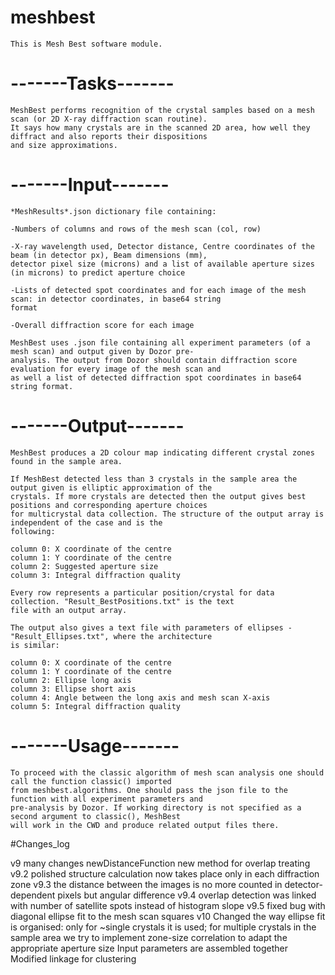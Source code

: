 # meshbest



    This is Mesh Best software module.

#        -------Tasks-------

    MeshBest performs recognition of the crystal samples based on a mesh scan (or 2D X-ray diffraction scan routine).
    It says how many crystals are in the scanned 2D area, how well they diffract and also reports their dispositions
    and size approximations.

#        -------Input-------

    *MeshResults*.json dictionary file containing:

    -Numbers of columns and rows of the mesh scan (col, row)

    -X-ray wavelength used, Detector distance, Centre coordinates of the beam (in detector px), Beam dimensions (mm),
    detector pixel size (microns) and a list of available aperture sizes (in microns) to predict aperture choice

    -Lists of detected spot coordinates and for each image of the mesh scan: in detector coordinates, in base64 string
    format

    -Overall diffraction score for each image

    MeshBest uses .json file containing all experiment parameters (of a mesh scan) and output given by Dozor pre-
    analysis. The output from Dozor should contain diffraction score evaluation for every image of the mesh scan and
    as well a list of detected diffraction spot coordinates in base64 string format.
    
#        -------Output-------
    
    MeshBest produces a 2D colour map indicating different crystal zones found in the sample area.
    
    If MeshBest detected less than 3 crystals in the sample area the output given is elliptic approximation of the
    crystals. If more crystals are detected then the output gives best positions and corresponding aperture choices
    for multicrystal data collection. The structure of the output array is independent of the case and is the
    following:
    
    column 0: X coordinate of the centre
    column 1: Y coordinate of the centre
    column 2: Suggested aperture size
    column 3: Integral diffraction quality
    
    Every row represents a particular position/crystal for data collection. "Result_BestPositions.txt" is the text
    file with an output array.
    
    The output also gives a text file with parameters of ellipses - "Result_Ellipses.txt", where the architecture
    is similar:
    
    column 0: X coordinate of the centre
    column 1: Y coordinate of the centre
    column 2: Ellipse long axis
    column 3: Ellipse short axis
    column 4: Angle between the long axis and mesh scan X-axis
    column 5: Integral diffraction quality

#        -------Usage-------
    
    To proceed with the classic algorithm of mesh scan analysis one should call the function classic() imported
    from meshbest.algorithms. One should pass the json file to the function with all experiment parameters and
    pre-analysis by Dozor. If working directory is not specified as a second argument to classic(), MeshBest
    will work in the CWD and produce related output files there.
    









#Changes_log

 v9
many changes
newDistanceFunction
new method for overlap treating
v9.2
polished structure
calculation now takes place only in each diffraction zone
v9.3
the distance between the images is no more counted in detector-dependent pixels but angular difference
v9.4
overlap detection was linked with number of satellite spots instead of histogram slope
v9.5
fixed bug with diagonal ellipse fit to the mesh scan squares
v10
Changed the way ellipse fit is organised: only for ~single crystals it is used; for multiple crystals in the sample
area we try to implement zone-size correlation to adapt the appropriate aperture size
Input parameters are assembled together
Modified linkage for clustering
